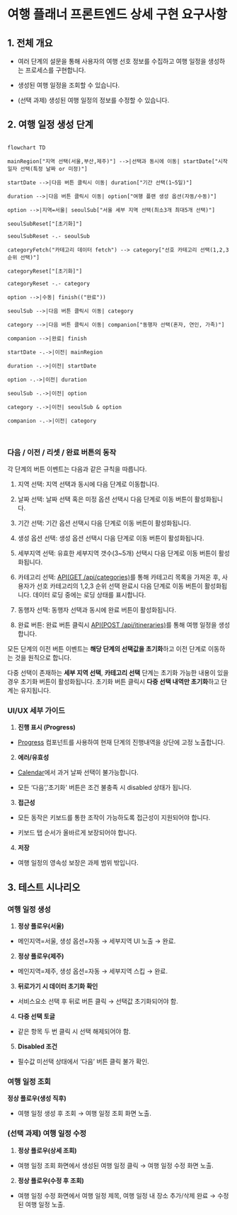 # 여행 플래너 프론트엔드 상세 구현 요구사항

  

## 1. 전체 개요

  

- 여러 단계의 설문을 통해 사용자의 여행 선호 정보를 수집하고 여행 일정을 생성하는 프로세스를 구현합니다.

- 생성된 여행 일정을 조회할 수 있습니다.

- (선택 과제) 생성된 여행 일정의 정보를 수정할 수 있습니다.

  

## 2. 여행 일정 생성 단계

  

```mermaid

flowchart TD

mainRegion["지역 선택(서울,부산,제주)"] -->|선택과 동시에 이동| startDate["시작일자 선택(특정 날짜 or 미정)"]

startDate -->|다음 버튼 클릭시 이동| duration["기간 선택(1~5일)"]

duration -->|다음 버튼 클릭시 이동| option["여행 플랜 생성 옵션(자동/수동)"]

option -->|지역=서울| seoulSub["서울 세부 지역 선택(최소3개 최대5개 선택)"]

seoulSubReset["[초기화]"]

seoulSubReset -.- seoulSub

categoryFetch("카테고리 데이터 fetch") --> category["선호 카테고리 선택(1,2,3순위 선택)"]

categoryReset["[초기화]"]

categoryReset -.- category

option -->|수동| finish(("완료"))

seoulSub -->|다음 버튼 클릭시 이동| category

category -->|다음 버튼 클릭시 이동| companion["동행자 선택(혼자, 연인, 가족)"]

companion -->|완료| finish

startDate -.->|이전| mainRegion

duration -.->|이전| startDate

option -.->|이전| duration

seoulSub -.->|이전| option

category -.->|이전| seoulSub & option

companion -.->|이전| category

  

```

  

### 다음 / 이전 / 리셋 / 완료 버튼의 동작

  

각 단계의 버튼 이벤트는 다음과 같은 규칙을 따릅니다.

  

1. 지역 선택: 지역 선택과 동시에 다음 단계로 이동합니다.

2. 날짜 선택: 날짜 선택 혹은 미정 옵션 선택시 다음 단계로 이동 버튼이 활성화됩니다.

3. 기간 선택: 기간 옵션 선택시 다음 단계로 이동 버튼이 활성화됩니다.

4. 생성 옵션 선택: 생성 옵션 선택시 다음 단계로 이동 버튼이 활성화됩니다.

5. 세부지역 선택: 유효한 세부지역 갯수(3~5개) 선택시 다음 단계로 이동 버튼이 활성화됩니다.

6. 카테고리 선택: [API(GET /api/categories)](./app/api/categories/route.ts)를 통해 카테고리 목록을 가져온 후, 사용자가 선호 카테고리의 1,2,3 순위 선택 완료시 다음 단계로 이동 버튼이 활성화됩니다. 데이터 로딩 중에는 로딩 상태를 표시합니다.

7. 동행자 선택: 동행자 선택과 동시에 완료 버튼이 활성화됩니다.

8. 완료 버튼: 완료 버튼 클릭시 [API(POST /api/itineraries)](./app/api/itineraries/route.ts)를 통해 여행 일정을 생성합니다.

  

모든 단계의 이전 버튼 이벤트는 **해당 단계의 선택값을 초기화**하고 이전 단계로 이동하는 것을 원칙으로 합니다.

  

다중 선택이 존재하는 **세부 지역 선택**, **카테고리 선택** 단계는 초기화 가능한 내용이 있을 경우 초기화 버튼이 활성화됩니다. 초기화 버튼 클릭시 **다중 선택 내역만 초기화**하고 단계는 유지됩니다.

  

### UI/UX 세부 가이드

  

1. **진행 표시 (Progress)**

- [Progress](./components/ui/progress.tsx) 컴포넌트를 사용하여 현재 단계의 진행내역을 상단에 고정 노출합니다.

2. **에러/유효성**

- [Calendar](./components/ui/calendar.tsx)에서 과거 날짜 선택이 불가능합니다.

- 모든 ‘다음’,'초기화' 버튼은 조건 불충족 시 disabled 상태가 됩니다.

3. **접근성**

- 모든 동작은 키보드를 통한 조작이 가능하도록 접근성이 지원되어야 합니다.

- 키보드 탭 순서가 올바르게 보장되어야 합니다.

4. **저장**

- 여행 일정의 영속성 보장은 과제 범위 밖입니다.

  

## 3. 테스트 시나리오

  

### 여행 일정 생성

  

1. **정상 플로우(서울)**

- 메인지역=서울, 생성 옵션=자동 → 세부지역 UI 노출 → 완료.

2. **정상 플로우(제주)**

- 메인지역=제주, 생성 옵션=자동 → 세부지역 스킵 → 완료.

3. **뒤로가기 시 데이터 초기화 확인**

- 서비스요소 선택 후 뒤로 버튼 클릭 → 선택값 초기화되어야 함.

4. **다중 선택 토글**

- 같은 항목 두 번 클릭 시 선택 해제되어야 함.

5. **Disabled 조건**

- 필수값 미선택 상태에서 ‘다음’ 버튼 클릭 불가 확인.

  

### 여행 일정 조회

  

**정상 플로우(생성 직후)**

  

- 여행 일정 생성 후 조회 → 여행 일정 조회 화면 노출.

  

### (선택 과제) 여행 일정 수정

  

1. **정상 플로우(상세 조회)**

- 여행 일정 조회 화면에서 생성된 여행 일정 클릭 → 여행 일정 수정 화면 노출.

2. **정상 플로우(수정 후 조회)**

- 여행 일정 수정 화면에서 여행 일정 제목, 여행 일정 내 장소 추가/삭제 완료 → 수정된 여행 일정 노출.
